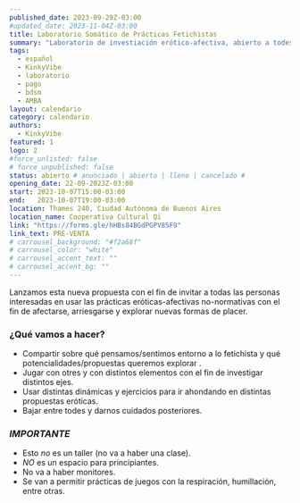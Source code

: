 ```yaml
---
published_date: 2023-09-29Z-03:00
#updated_date: 2023-11-04Z-03:00
title: Laboratorio Somático de Prácticas Fetichistas
summary: "Laboratorio de investiación erótico-afectiva, abierto a todes quienes quieran probar distintos usos de las prácticas fetichistas con el fin de afectarse, arriesgarse y explorar nuevas formas de placer."
tags:
  - español
  - KinkyVibe
  - laboratorio
  - pago
  - bdsm
  - AMBA
layout: calendario
category: calendario
authors:
  - KinkyVibe
featured: 1
logo: 2
#force_unlisted: false
# force_unpublished: false
status: abierto # anunciado | abierto | lleno | cancelado #
opening_date: 22-09-2023Z-03:00
start: 2023-10-07T15:00-03:00
end:   2023-10-07T19:00-03:00
location: Thames 240, Ciudad Autónoma de Buenos Aires
location_name: Cooperativa Cultural Qi
link: "https://forms.gle/hHBs84BGdPGPV85F9"
link_text: PRE-VENTA
# carrousel_background: "#f2a68f"
# carrousel_color: "white"
# carrousel_accent_text: ""
# carrousel_accent_bg: ""
---
```


Lanzamos esta nueva propuesta con el fin de invitar a todas las personas interesadas en usar las prácticas eróticas-afectivas no-normativas con el fin de afectarse, arriesgarse y explorar nuevas formas de placer. 

### ¿Qué vamos a hacer? ###

- Compartir sobre qué pensamos/sentimos entorno a lo fetichista y qué potencialidades/propuestas queremos explorar .
- Jugar con otres y con distintos elementos con el fin de investigar distintos ejes.
- Usar distintas dinámicas y ejercicios para ir ahondando en distintas propuestas eróticas.
- Bajar entre todes y darnos cuidados posteriores.

### *IMPORTANTE* ###

- Esto *no* es un taller (no va a haber una clase).
- *NO* es un espacio para principiantes.
- No va a haber monitores.
- Se van a permitir prácticas de juegos con la respiración, humillación, entre otras.